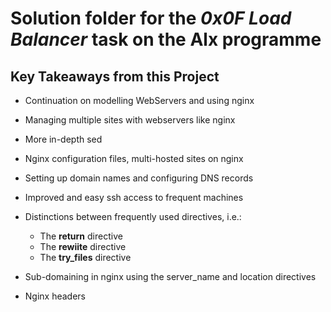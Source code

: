 # Solution folder for the **_0x0F Load Balancer_** task on the Alx programme

## Key Takeaways from this Project

- Continuation on modelling WebServers and using nginx

- Managing multiple sites with webservers like nginx

- More in-depth sed

- Nginx configuration files, multi-hosted sites on nginx

- Setting up domain names and configuring DNS records

- Improved and easy ssh access to frequent machines

- Distinctions between frequently used directives, i.e.:
  - The **return** directive
  - The **rewiite** directive
  - The **try_files** directive

- Sub-domaining in nginx using the server_name and location directives

- Nginx headers
